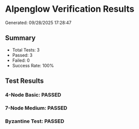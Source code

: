 ﻿# Alpenglow Verification Results
Generated: 09/28/2025 17:28:47

## Summary
- Total Tests: 3
- Passed: 3  
- Failed: 0
- Success Rate: 100%

## Test Results
### 4-Node Basic: PASSED

### 7-Node Medium: PASSED

### Byzantine Test: PASSED

